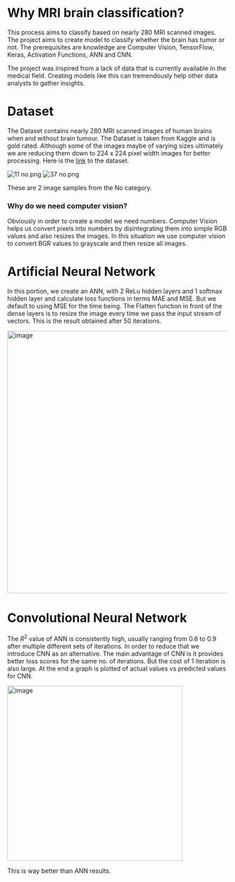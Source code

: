 # Why MRI brain classification?

This process aims to classify based on nearly 280 MRI scanned images. The project aims to create model to classify whether the brain has tumor or not. The prerequisites are knowledge are Computer Vision, TensorFlow, Keras, Activation Functions, ANN and CNN.

The project was inspired from a lack of data that is currently available in the medical field. Creating models like this can tremendously help other data analysts to gather insights.

# Dataset

The Dataset contains nearly 280 MRI scanned images of human brains when and without brain tumour. The Dataset is taken from Kaggle and is gold rated. Although some of the images maybe of varying sizes ultimately we are reducing them down to 224 x 224 pixel width images for better processing. Here is the [link](https://www.kaggle.com/datasets/navoneel/brain-mri-images-for-brain-tumor-detection) to the dataset.

![11 no.png](https://user-images.githubusercontent.com/98100916/218330032-7a2ec080-2723-4074-a5c1-4f0abe3ae3a0.png) ![37 no.png](https://user-images.githubusercontent.com/98100916/218330073-4672eb8e-88b9-47ac-9b97-4955e90e4e96.png)

These are 2 image samples from the No category.

### Why do we need computer vision?

Obviously in order to create a model we need numbers. Computer Vision helps us convert pixels into numbers by disintegrating them into simple RGB values and also resizes the images. In this situation we use computer vision to convert BGR values to grayscale and then resize all images.

# Artificial Neural Network

In this portion, we create an ANN, with 2 ReLu hidden layers and 1 softmax hidden layer and calculate loss functions in terms MAE and MSE. But we default to using MSE for the time being. The Flatten function in front of the dense layers is to resize the image every time we pass the input stream of vectors. This is the result obtained after 50 iterations.

<img width="600" alt="image" src="https://user-images.githubusercontent.com/98100916/218331194-b0be6558-fc9c-4141-92e2-938be6988b4f.png">

# Convolutional Neural Network

The $R^2$ value of ANN is consistently high, usually ranging from 0.6 to 0.9 after multiple different sets of iterations. In order to reduce that we introduce CNN as an alternative. The main advantage of CNN is it provides better loss scores for the same no. of iterations. But the cost of 1 iteration is also large. At the end a graph is plotted of actual values vs predicted values for CNN.

<img width="400" alt="image" src="https://user-images.githubusercontent.com/98100916/218331526-226a8545-f9a4-4680-b21d-34104b0be8c2.png">

This is way better than ANN results.
